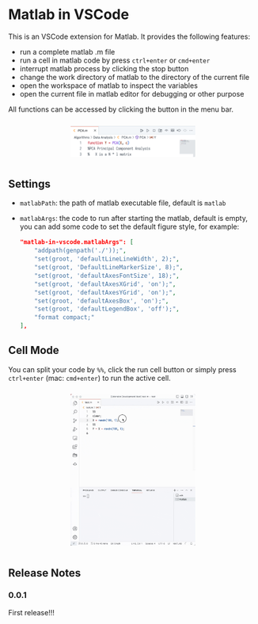 # Matlab in VSCode

This is an VSCode extension for Matlab. It provides the following features:

- run a complete matlab .m file
- run a cell in matlab code by press `ctrl+enter` or `cmd+enter`
- interrupt matlab process by clicking the stop button
- change the work directory of matlab to the directory of the current file
- open the workspace of matlab to inspect the variables
- open the current file in matlab editor for debugging or other purpose

All functions can be accessed by clicking the button in the menu bar.

<div align=center>
    <img width=50% style=margin:2% src="assets/2023-03-23-13-52-05.png">
</div>

## Settings

- `matlabPath`: the path of matlab executable file, default is `matlab`
- `matlabArgs`: the code to run after starting the matlab, default is empty, you can add some code to set the default figure style, for example:

    ```json
    "matlab-in-vscode.matlabArgs": [
        "addpath(genpath('./'));",
        "set(groot, 'defaultLineLineWidth', 2);",
        "set(groot, 'DefaultLineMarkerSize', 8);",
        "set(groot, 'defaultAxesFontSize', 18);",
        "set(groot, 'defaultAxesXGrid', 'on');",
        "set(groot, 'defaultAxesYGrid', 'on');",
        "set(groot, 'defaultAxesBox', 'on');",
        "set(groot, 'defaultLegendBox', 'off');",
        "format compact;"
    ],
    ```

## Cell Mode

You can split your code by `%%`, click the run cell button or simply press `ctrl+enter` (mac: `cmd+enter`) to run the active cell.

<div align=center>
    <img width=50% style=margin:2% src="assets/iShot_2023-03-23_14.07.00.gif">
</div>

## Release Notes

### 0.0.1

First release!!!